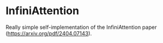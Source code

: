 # InfiniAttention
Really simple self-implementation of the InfiniAttention paper (https://arxiv.org/pdf/2404.07143).
